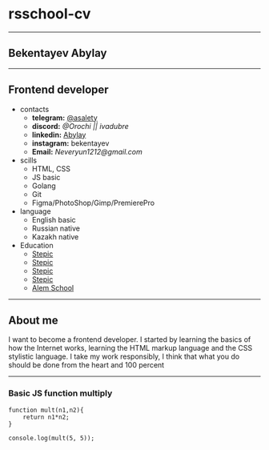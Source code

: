 # rsschool-cv

---

## Bekentayev Abylay

---

## Frontend developer

* contacts
    + **telegram:** [@asalety](https://t.me/asalety)
    + **discord:** _@Orochi || ivadubre_
    + **linkedin:** [Abylay](https://www.linkedin.com/in/abylay-bekentayev-a3491826a/)
    + **instagram:** bekentayev
    + **Email:** _Neveryun1212@gmail.com_
* scills
    + HTML, CSS
    + JS basic
    + Golang
    + Git
    + Figma/PhotoShop/Gimp/PremierePro
* language
    + English basic
    + Russian native
    + Kazakh native
* Education
    + [Stepic](https://stepik.org/cert/2092034)
    + [Stepic](https://stepik.org/cert/2077884)
    + [Stepic](https://stepik.org/cert/2053171)
    + [Stepic](https://stepik.org/cert/1806739)
    + [Alem School](https://alem.school/certificates/alumni/Orochi)
---

## About me

I want to become a frontend developer. I started by learning the basics of how the Internet works, learning the HTML markup language and the CSS stylistic language. I take my work responsibly, I think that what you do should be done from the heart and 100 percent

---

### Basic JS function multiply

```
function mult(n1,n2){
    return n1*n2;
}

console.log(mult(5, 5));
```
